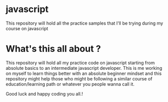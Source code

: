 # javascript
This repository will hold all the practice samples that I'll be trying during my course on javascript

# What's this all about ?

This repository will hold all my practice code on javascript starting from absolute basics to an intermediate javascript developer. 
This is me working on myself to learn things better with an absolute beginner mindset and this repository might help those who might be following a similar course of education/learning path or whatever you people wanna call it. 

Good luck and happy coding you all.!